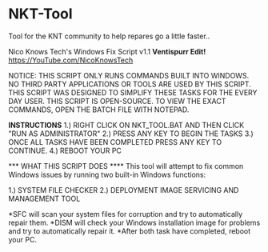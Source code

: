 # NKT-Tool
Tool for the KNT community to help repares go a little faster..

Nico Knows Tech's Windows Fix Script v1.1 **__Ventispurr Edit!__**
https://YouTube.com/NicoKnowsTech

 NOTICE: THIS SCRIPT ONLY RUNS COMMANDS BUILT INTO WINDOWS. NO THIRD PARTY APPLICATIONS OR TOOLS
ARE USED BY THIS SCRIPT. THIS SCRIPT WAS DESIGNED TO SIMPLIFY THESE TASKS FOR THE EVERY DAY USER.
THIS SCRIPT IS OPEN-SOURCE. TO VIEW THE EXACT COMMANDS, OPEN THE BATCH FILE WITH NOTEPAD.


**INSTRUCTIONS**
1.) RIGHT CLICK ON NKT_TOOL.BAT AND THEN CLICK "RUN AS ADMINISTRATOR"
2.) PRESS ANY KEY TO BEGIN THE TASKS
3.) ONCE ALL TASKS HAVE BEEN COMPLETED PRESS ANY KEY TO CONTINUE.
4.) REBOOT YOUR PC

*** WHAT THIS SCRIPT DOES ****
This tool will attempt to fix common Windows issues by running two built-in Windows functions:

1.) SYSTEM FILE CHECKER
2.) DEPLOYMENT IMAGE SERVICING AND MANAGEMENT TOOL

*SFC will scan your system files for corruption and try to automatically repair them.
*DISM will check your Windows installation image for problems and try to automatically repair it.
*After both task have completed, reboot your PC.
